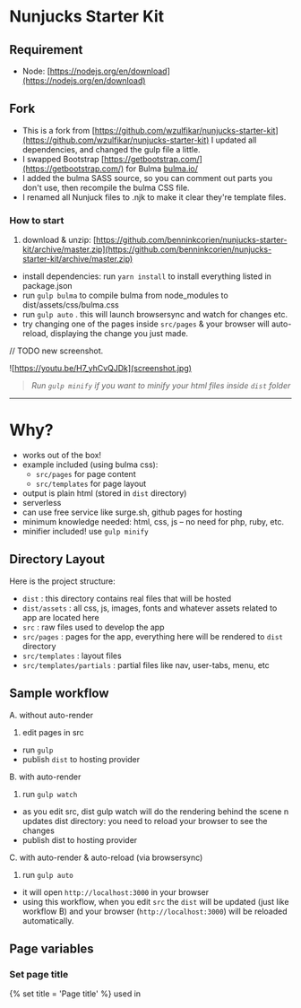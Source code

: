 # Nunjucks Starter Kit

## Requirement
- Node: [https://nodejs.org/en/download](https://nodejs.org/en/download)

## Fork

- This is a fork from [https://github.com/wzulfikar/nunjucks-starter-kit](https://github.com/wzulfikar/nunjucks-starter-kit)
I updated all dependencies, and changed the gulp file a little.
- I swapped Bootstrap [https://getbootstrap.com/](https://getbootstrap.com/) for Bulma [bulma.io/](bulma.io/)
- I added the bulma SASS source, so  you can comment out parts you don't use, then recompile the bulma CSS file.
- I renamed all Nunjuck files to .njk to make it clear they're template files.

### How to start

1. download & unzip: [https://github.com/benninkcorien/nunjucks-starter-kit/archive/master.zip](https://github.com/benninkcorien/nunjucks-starter-kit/archive/master.zip)
- install dependencies: run `yarn install` to install everything listed in package.json
- run `gulp bulma` to compile bulma from node_modules to dist/assets/css/bulma.css
- run `gulp auto` . this will launch browsersync and watch for changes etc.
- try changing one of the pages inside `src/pages` & your browser will auto-reload, displaying the change you just made.

// TODO new screenshot.

![https://youtu.be/H7_yhCvQJDk](screenshot.jpg)


> *Run `gulp minify` if you want to minify your html files inside `dist` folder*

---

# Why?
- works out of the box! 
- example included (using bulma css): 
  - `src/pages` for page content
  - `src/templates` for page layout
- output is plain html (stored in `dist` directory)
- serverless
- can use free service like surge.sh, github pages for hosting
- minimum knowledge needed: html, css, js – no need for php, ruby, etc.
- minifier included! use `gulp minify`

## Directory Layout
Here is the project structure:

- `dist` : this directory contains real files that will be hosted
- `dist/assets` : all css, js, images, fonts and whatever assets related to app are located here
- `src` : raw files used to develop the app
- `src/pages` : pages for the app, everything here will be rendered to `dist` directory
- `src/templates` : layout files
- `src/templates/partials` : partial files like nav, user-tabs, menu, etc

## Sample workflow
A. without auto-render

1. edit pages in src
- run `gulp`
- publish `dist` to hosting provider


B. with auto-render

1. run `gulp watch`
- as you edit src, dist gulp watch will do the rendering behind the scene n updates dist directory: you need to reload your browser to see the changes
- publish dist to hosting provider


C. with auto-render & auto-reload (via browsersync)

1. run `gulp auto`
- it will open `http://localhost:3000` in your browser
- using this workflow, when you edit `src` the `dist` will be updated (just like workflow B) and your browser (`http://localhost:3000`) will be reloaded automatically.


## Page variables

### Set page title
{% set title = 'Page title' %}
used in <title> tag

### Set active menu item
thenav.active('pagename')

{% block nav %}
    {% import 'macros/nav-macro.njk' as thenav %}
    {{ thenav.active('about')}}
{% endblock %}


---

Nunjucks official docs: [https://mozilla.github.io/nunjucks]([https://mozilla.github.io/nunjucks)
